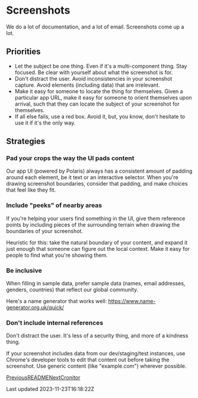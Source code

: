 # Screenshots

We do a lot of documentation, and a lot of email. Screenshots come up a lot.

## Priorities

- Let the subject be one thing. Even if it's a multi-component thing. Stay focused. Be clear with yourself about what the screenshot is for.
- Don't distract the user. Avoid inconsistencies in your screenshot capture. Avoid elements (including data) that are irrelevant.
- Make it easy for someone to locate the thing for themselves. Given a particular app URL, make it easy for someone to orient themselves upon arrival, such that they can locate the subject of your screenshot for themselves.
- If all else fails, use a red box. Avoid it, but, you know, don't hesitate to use it if it's the only way.

## Strategies

### Pad your crops the way the UI pads content

Our app UI (powered by Polaris) always has a consistent amount of padding around each element, be it text or an interactive selector. When you're drawing screenshot boundaries, consider that padding, and make choices that feel like they fit.

### Include "peeks" of nearby areas

If you're helping your users find something in the UI, give them reference points by including pieces of the surrounding terrain when drawing the boundaries of your screenshot.

Heuristic for this: take the natural boundary of your content, and expand it just enough that someone can figure out the local context. Make it easy for people to find what you're showing them.

### Be inclusive

When filling in sample data, prefer sample data (names, email addresses, genders, countries) that reflect our global community.

Here's a name generator that works well: https://www.name-generator.org.uk/quick/

### Don't include internal references

Don't distract the user. It's less of a security thing, and more of a kindness thing.

If your screenshot includes data from our dev/staging/test instances, use Chrome's developer tools to edit that content out before taking the screenshot. Use generic content (like "example.com") wherever possible.

[PreviousREADME](/technical/readme)[NextCronitor](/technical/cronitor)

Last updated 2023-11-23T16:18:22Z